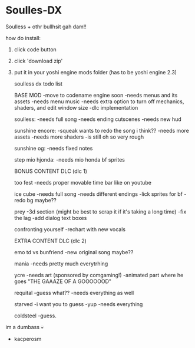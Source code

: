 # Soulles-DX
 Soulless + othr bullhsit gah dam!!

 how do install:

 1. click code button
 2. click 'download zip'
 3. put it in your yoshi engine mods folder (has to be yoshi engine 2.3)


    soulless dx todo list

    BASE MOD
    -move to codename engine soon
    -needs menus and its assets
    -needs menu music
    -needs extra option to turn off mechanics, shaders, and edit window size
    -dlc implementation

    soulless:
    -needs full song
    -needs ending cutscenes
    -needs new hud

    sunshine encore:
    -squeak wants to redo the song i think??
    -needs more assets 
    -needs more shaders
    -is still oh so very rough

    sunshine og:
    -needs fixed notes

    step mio hjonda:
    -needs mio honda bf sprites



    BONUS CONTENT DLC (dlc 1)

    too fest
    -needs proper movable time bar like on youtube

    ice cube
    -needs full song
    -needs different endings
    -lick sprites for bf
    -redo bg maybe??

    prey
    -3d section (might be best to scrap it if it's taking a long time)
    -fix the lag
    -add dialog text boxes

    confronting yourself
    -rechart with new vocals



    EXTRA CONTENT DLC (dlc 2)

    emo td vs bunfriend
    -new original song maybe??

    mania
    -needs pretty much everytrhing

    ycre
    -needs art (sponsored by comgaming!)
    -animated part where he goes "THE GAAAZE OF A GOOOOOOD"

    requital
    -guess what??
    -needs everything as well

    starved
    -i want you to guess
    -yup
    -needs everything

    coldsteel
    -guess.








im a dumbass 💀
- kacperosm